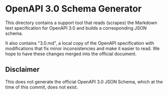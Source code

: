 # OpenAPI 3.0 Schema Generator

This directory contains a support tool that reads (scrapes) the
Markdown text specification for OpenAPI 3.0 and builds a
corresponding JSON schema.

It also contains "3.0.md", a local copy of the OpenAPI specification
with modifications that fix minor inconsistencies and make it easier
to read. We hope to have these changes merged into the official
document.

## Disclaimer

This does not generate the official OpenAPI 3.0 JSON Schema, which
at the time of this commit, does not exist.
